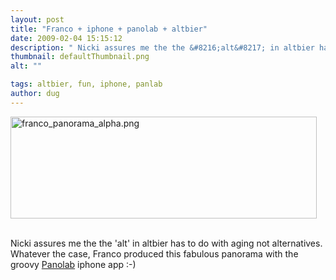```yaml
---
layout: post
title: "Franco + iphone + panolab + altbier"
date: 2009-02-04 15:15:12
description: " Nicki assures me the the &#8216;alt&#8217; in altbier has to do with aging not alternatives. Whatever the case, Franco produced this fabulous panorama with the groovy Panolab iphone app  -- -)&#8230;"
thumbnail: defaultThumbnail.png
alt: ""

tags: altbier, fun, iphone, panlab
author: dug
---
```


<p><span class="mt-enclosure mt-enclosure-image" style="display: inline;"><a href="http://www.donkeyontheedge.com/i/franco_panorama_alpha.png"><img alt="franco_panorama_alpha.png" src="editor-content.html?cs=utf-8"  style="" height="163" width="490" /></a></span><br /><br /></p>

<p>Nicki assures me the the 'alt' in altbier has to do with aging not alternatives. Whatever the case, Franco produced this fabulous panorama with the groovy <a href="http://www.originatelabs.com/panolab.html">Panolab</a> iphone app :-)</p><div><br /></div>
